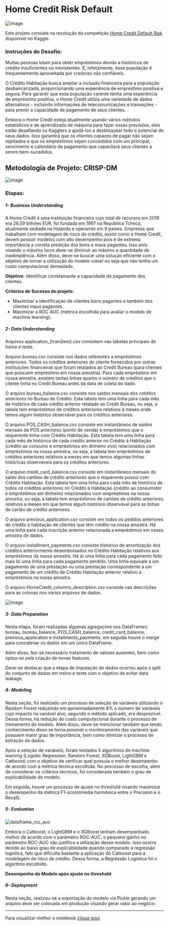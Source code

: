 # Home Credit Risk Default

![image](https://user-images.githubusercontent.com/69591172/203203610-148f0702-134f-4ff4-a657-9f28b8d24198.png)

Este projeto consiste na resolução da competição [Home Credit Default Risk](https://www.kaggle.com/competitions/home-credit-default-risk) disponível no Kaggle.

### Instruções do Desafio:

Muitas pessoas lutam para obter empréstimos devido a históricos de crédito insuficientes ou inexistentes. E, infelizmente, essa população é frequentemente aproveitada por credores não confiáveis.

O Crédito Habitação busca ampliar a inclusão financeira para a população desbancarizada, proporcionando uma experiência de empréstimo positiva e segura. Para garantir que essa população carente tenha uma experiência de empréstimo positiva, o Home Credit utiliza uma variedade de dados alternativos - incluindo informações de telecomunicações e transações - para prever a capacidade de pagamento de seus clientes.

Embora o Home Credit esteja atualmente usando vários métodos estatísticos e de aprendizado de máquina para fazer essas previsões, eles estão desafiando os Kagglers a ajudá-los a desbloquear todo o potencial de seus dados. Isso garantirá que os clientes capazes de pagar não sejam rejeitados e que os empréstimos sejam concedidos com um principal, vencimento e calendário de pagamento que capacitará seus clientes a serem bem-sucedidos.

## Metodologia de Projeto: CRISP-DM 
![image](https://user-images.githubusercontent.com/69591172/203208546-41e1b3bf-9883-4e86-b1d0-26aaed2fd3e5.png)

### Etapas: 

##### 1- Business Understanding

A Home Credit é uma instituição financeira cujo total de recursos em 2019 era 26,59 bilhões EUR, foi fundada em 1997 na República Tcheca, atualmente sediada na Holanda e operando em 9 países. Empresas que trabalham com modelagem de risco de crédito, assim como a Home Credit, devem possuir modelos com alto desempenho pois é de extrema importância a correta predição dos bons e maus pagantes. Isso pois visando o máximo lucro deve-se diminuir ao máximo a quantidade de inadimplência. Além disso, deve-se buscar uma solução eficiente com o objetivo de tornar a utilização do modelo viável ou seja que não tenha um custo computacional demasiado.

**Objetivo**: Identificar corretamente a capacidade de pagamento dos clientes.

**Critérios de Sucesso do projeto**: 
* Maximizar a identificação de clientes bons pagantes e também dos clientes maus pagantes.
* Maximizar a ROC AUC (métrica escolhida para avaliar o modelo de machine learning).

##### 2- Data Understanding

Arquivos application_{train|test}.csv consistem nas tabelas principais de treino e teste.

Arquivo bureau.csv consiste nos dados referentes a empréstimos anteriores. Todos os créditos anteriores do cliente fornecidos por outras instituições financeiras que foram relatados ao Credit Bureau (para clientes que possuem empréstimo em nossa amostra). Para cada empréstimo em nossa amostra, existem tantas linhas quanto o número de créditos que o cliente tinha no Credit Bureau antes da data de coleta do dado.

O arquivo bureau_balance.csv consiste nos saldos mensais dos créditos anteriores no Bureau de Crédito.
Esta tabela tem uma linha para cada mês de histórico de cada crédito anterior relatado ao Credit Bureau, ou seja, a tabela tem empréstimos de créditos anteriores relativos a meses onde temos algum histórico observável para os créditos anteriores.

O arquivo POS_CASH_balance.csv consiste em instantâneos de saldos mensais de POS anteriores (ponto de venda) e empréstimos que o requerente tinha com Crédito Habitação. Esta tabela tem uma linha para cada mês de histórico de cada crédito anterior no Crédito à Habitação (crédito ao consumo e empréstimos em dinheiro vivo) relacionados com empréstimos na nossa amostra, ou seja, a tabela tem empréstimos de créditos anteriores relativos a meses em que temos algumas linhas históricas observáveis para os créditos anteriores.

O arquivo credit_card_balance.csv consiste em instantâneos mensais do saldo dos cartões de crédito anteriores que o requerente possui com Crédito Habitação.
Esta tabela tem uma linha para cada mês de histórico de todos os créditos anteriores no Crédito à Habitação (crédito ao consumidor e empréstimos em dinheiro) relacionados com empréstimos na nossa amostra, ou seja, a tabela tem empréstimos de cartões de crédito anteriores relativos a meses em que temos algum histórico observável para as linhas de cartão de crédito anteriores.

O arquivo previous_application.csv consiste em todos os pedidos anteriores de crédito à habitação de clientes que têm crédito na nossa amostra.
Há uma linha para cada inscrição anterior relacionada a empréstimos em nossa amostra de dados.

O arquivo installment_payments.csv consiste histórico de amortização dos créditos anteriormente desembolsados no Crédito Habitação relativos aos empréstimos da nossa amostra. Há a) uma linha para cada pagamento feito mais b) uma linha para cada pagamento perdido.
Uma linha equivale a um pagamento de uma prestação ou uma prestação correspondente a um pagamento de um crédito de Crédito Habitação anterior relativo a empréstimos na nossa amostra.

O arquivo HomeCredit_columns_description.csv consiste nas descrições para as colunas nos vários arquivos de dados.

![image](https://user-images.githubusercontent.com/69591172/203211719-747b356e-f9cd-4c3f-938b-ef320ba7150c.png)

##### 3- Data Preparation

Nesta etapa, foram realizadas algumas agregações nos DataFrames: bureau, bureau_balance, POS_CASH_balance, credit_card_balance, previous_application e installments_payments, em seguida houve o merge para concatenar os dados em um único DataFrame. 

Além disso, fez-se necessário tratamento de valores ausentes, bem como optou-se pela criação de novas features.

Deve-se destacar que a etapa de imputação de dados ocorreu após o split do conjunto de dados em treino e teste com o objetivo de evitar data leakage.

##### 4- Modeling

Nesta seção, foi realizado um processo de seleção de variáveis utilizando o Random Forest reduzindo em aproximadamente 8% o número de variáveis cujo impacto na variável alvo, segundo o método aplicado, era desprezível. Dessa forma, há redução do custo computacional durante o processo de treinamento do modelo. Além disso, deve-se mencionar também que tendo conhecimento disso se torna possível o monitoramento das variáveis que possuem maior grau de importância, bem como otimizar o processo de extração de dados.

Após a seleção de variáveis, foram testados 5 algoritmos de machine learning (Logistic Regression, Random Forest, XGBoost, LightGBM e Catboost) com o objetivo de verificar qual possuia o melhor desempenho de acordo com a métrica técnica escolhida. No processo de escolha, além de considerar os critérios técnicos, foi considerada também o grau de explicabilidade do modelo.

Em seguida, houve um processo de ajuste no threshold visando maximizar o desempenho da métrica F1-score(média harmônica entre o Precision e o Recall).

##### 5- Evaluation

![dataframe_roc_auc](https://user-images.githubusercontent.com/69591172/206964827-1e78d84d-0d60-4ff7-8a43-e27e4d63579f.png)

Embora o Catboost, o LightGBM e o XGBoost tenham desempenhado melhor de acordo com o parâmetro ROC-AUC, o pequeno ganho no parâmetro ROC-AUC não justifica a utilização desse modelo. Isso ocorre devido ao baixo grau de explicabilidade quando comparado à regressão logística, fato que dificulta bastante a aplicação do Catboost para a modelagem de risco de crédito. Dessa forma, a Regressão Logística foi o algoritmo escolhido.

**Desempenho do Modelo após ajuste no threshold**



##### 6- Deployment

Nesta seção, realizou-se a exportação do modelo via Pickle gerando um arquivo deve ser colocado em produção visando gerar valor ao negócio.

-------------------------------------------------------------------------------------------------

Para visualizar melhor o notebook [clique aqui](https://nbviewer.org/github/gustavolenin/Home_Credit_Default_Risk/blob/main/notebook/home_credit_default_risk.ipynb)
